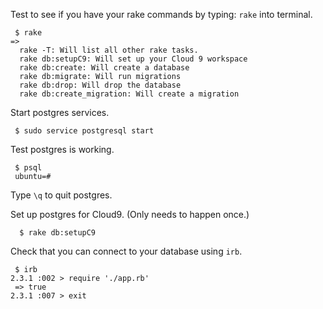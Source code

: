 Test to see if you have your rake commands by typing: `rake` into terminal.

```
 $ rake
=> 
  rake -T: Will list all other rake tasks.
  rake db:setupC9: Will set up your Cloud 9 workspace
  rake db:create: Will create a database
  rake db:migrate: Will run migrations
  rake db:drop: Will drop the database
  rake db:create_migration: Will create a migration
```

Start postgres services.
```
 $ sudo service postgresql start
```

Test postgres is working.

```
 $ psql
 ubuntu=#

```

Type `\q` to quit postgres.


Set up postgres for Cloud9. (Only needs to happen once.)

```
  $ rake db:setupC9
```


Check that you can connect to your database using `irb`.

```
 $ irb
2.3.1 :002 > require './app.rb'
 => true 
2.3.1 :007 > exit
```